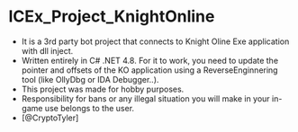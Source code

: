 # ICEx_Project_KnightOnline
* It is a 3rd party bot project that connects to Knight Oline Exe application with dll inject. 
* Written entirely in C# .NET 4.8. For it to work, you need to update the pointer and offsets of the KO application using a ReverseEnginnering tool (like OllyDbg or IDA Debugger..).
* This project was made for hobby purposes.
* Responsibility for bans or any illegal situation you will make in your in-game use belongs to the user.
* [@CryptoTyler]
